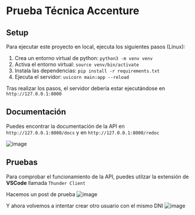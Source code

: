 # Prueba Técnica Accenture

## Setup

Para ejecutar este proyecto en local, ejecuta los siguientes pasos (Linux):

1. Crea un entorno virtual de python: `python3 -m venv venv`
2. Activa el entorno virtual: `source venv/bin/activate`
3. Instala las dependencias: `pip install -r requirements.txt`
4. Ejecuta el servidor: `uvicorn main:app --reload`

Tras realizar los pasos, el servidor debería estar ejecutándose en `http://127.0.0.1:8000` 

## Documentación

Puedes encontrar la documentación de la API en `http://127.0.0.1:8000/docs`  y en `http://127.0.0.1:8000/redoc` 

![image](https://github.com/aritzjl/Accenture-Prueba-Tecnica/assets/129123101/f314feab-d7e0-4bb3-b5b9-5e2e93dc57d2)


## Pruebas

Para comprobar el funcionamiento de la API, puedes utilzar la extensión de **VSCode** llamada `Thunder Client` 

Hacemos un post de prueba
![image](https://github.com/aritzjl/Accenture-Prueba-Tecnica/assets/129123101/c537e602-948c-41cf-b36b-d775bee30222)



Y ahora volvemos a intentar crear otro usuario con el mismo DNI
![image](https://github.com/aritzjl/Accenture-Prueba-Tecnica/assets/129123101/f9946609-c46c-4905-bd92-024063d33970)


